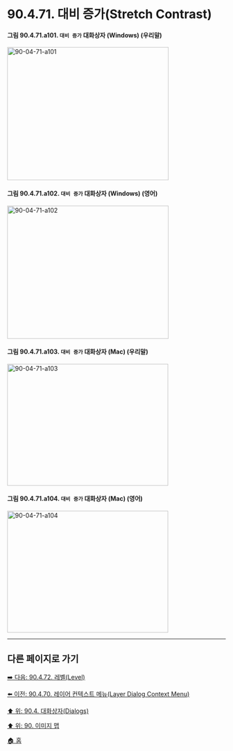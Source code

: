# 90.4.71. 대비 증가(Stretch Contrast)

<a id="90-04-71-a101"></a>

#### 그림 90.4.71.a101. `대비 증가` 대화상자 (Windows) (우리말)
<img width="372" height="307" alt="90-04-71-a101" src="https://github.com/wonder13662/gimp/assets/15767104/a56a1a74-ae4f-478e-a979-8a52d7bc7241" />

<a id="90-04-71-a102"></a>

#### 그림 90.4.71.a102. `대비 증가` 대화상자 (Windows) (영어)
<img width="372" height="307" alt="90-04-71-a102" src="https://github.com/wonder13662/gimp/assets/15767104/89c59c19-e44a-4adf-add7-154d78740242" />

<a id="90-04-71-a103"></a>

#### 그림 90.4.71.a103. `대비 증가` 대화상자 (Mac) (우리말)
<img width="371" height="281" alt="90-04-71-a103" src="https://github.com/wonder13662/gimp/assets/15767104/9e799ca9-7ad7-4a1f-a0b5-f1515824a46c" />

<a id="90-04-71-a104"></a>

#### 그림 90.4.71.a104. `대비 증가` 대화상자 (Mac) (영어)
<img width="371" height="281" alt="90-04-71-a104" src="https://github.com/wonder13662/gimp/assets/15767104/da07bda7-63e6-4d7c-8d1c-516e68b43d6d" />

***

## 다른 페이지로 가기

[➡️ 다음: 90.4.72. 레벨(Level)](./90-04-0072-level.md)

[⬅️ 이전: 90.4.70. 레이어 컨텍스트 메뉴(Layer Dialog Context Menu)](./90-04-0070-layer_dialog_context_menu.md)

[⬆️ 위: 90.4. 대화상자(Dialogs)](./90-04-0000-dialogs.md)

[⬆️ 위: 90. 이미지 맵](./90-00-image-map.md)

[🏠 홈](./00-home.md)
